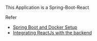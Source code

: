 This Application is a Spring-Boot-React

Refer

* [Spring Boot and Docker Setup](https://medium.com/geekculture/a-full-stack-e-commerce-application-using-spring-boot-and-making-a-docker-container-eff46f6f4e14)
* [Integrating ReactJs with the backend](https://medium.com/geekculture/a-reactjs-web-application-with-a-spring-boot-backend-and-containerizing-it-using-docker-3eeaed8cb45a)



